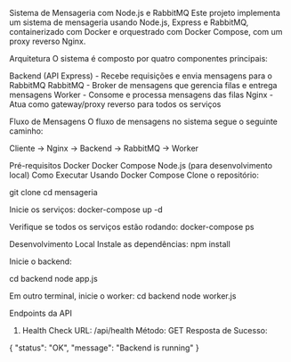Sistema de Mensageria com Node.js e RabbitMQ
Este projeto implementa um sistema de mensageria usando Node.js, Express e RabbitMQ, containerizado com Docker e orquestrado com Docker Compose, com um proxy reverso Nginx.

Arquitetura
O sistema é composto por quatro componentes principais:

Backend (API Express) - Recebe requisições e envia mensagens para o RabbitMQ
RabbitMQ - Broker de mensagens que gerencia filas e entrega mensagens
Worker - Consome e processa mensagens das filas
Nginx - Atua como gateway/proxy reverso para todos os serviços

Fluxo de Mensagens
O fluxo de mensagens no sistema segue o seguinte caminho:

Cliente → Nginx → Backend → RabbitMQ → Worker


Pré-requisitos
Docker
Docker Compose
Node.js (para desenvolvimento local)
Como Executar
Usando Docker Compose
Clone o repositório:

git clone <url-do-repositorio>
cd mensageria

Inicie os serviços:
docker-compose up -d

Verifique se todos os serviços estão rodando:
docker-compose ps

Desenvolvimento Local
Instale as dependências:
npm install

Inicie o backend:

cd backend
node app.js

Em outro terminal, inicie o worker:
cd backend
node worker.js

Endpoints da API
1. Health Check
URL: /api/health
Método: GET
Resposta de Sucesso:

{
  "status": "OK",
  "message": "Backend is running"
}